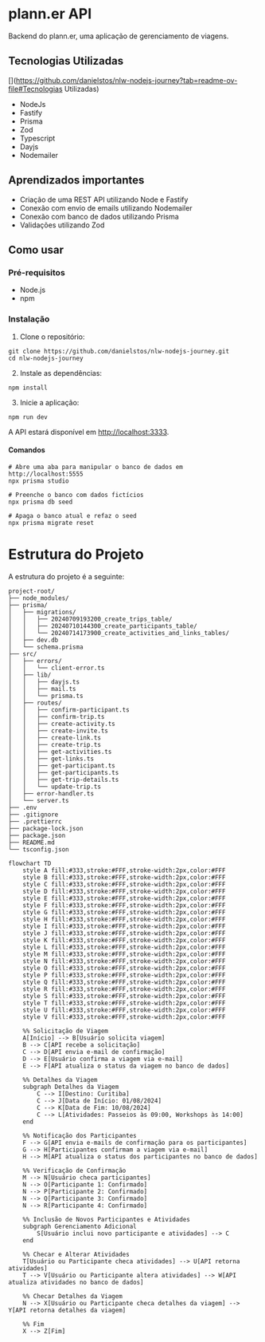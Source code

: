 #  plann.er  API

[](https://github.com/danielstos/nlw-nodejs-journey?tab=readme-ov-file#planner-app-api)

Backend do plann.er, uma aplicação de gerenciamento de viagens.

## Tecnologias Utilizadas

[](https://github.com/danielstos/nlw-nodejs-journey?tab=readme-ov-file#Tecnologias Utilizadas)

- NodeJs
- Fastify
- Prisma
- Zod
- Typescript
- Dayjs
- Nodemailer

  
## Aprendizados importantes
[](https://github.com/danielstos/nlw-nodejs-journey?tab=readme-ov-file#aprendizados-importantes)


- Criação de uma REST API utilizando Node e Fastify
- Conexão com envio de emails utilizando Nodemailer
- Conexão com banco de dados utilizando Prisma
- Validações utilizando Zod


## Como usar
[](https://github.com/danielstos/nlw-nodejs-journey?tab=readme-ov-file#como-usar)


### Pré-requisitos
[](https://github.com/danielstos/nlw-nodejs-journey?tab=readme-ov-file#pr%C3%A9-requisitos)


- Node.js
- npm

### Instalação
[](https://github.com/danielstos/nlw-nodejs-journey?tab=readme-ov-file#instala%C3%A7%C3%A3o)

1. Clone o repositório:

```shell
git clone https://github.com/danielstos/nlw-nodejs-journey.git
cd nlw-nodejs-journey
```

2. Instale as dependências:

```shell
npm install
```

3. Inicie a aplicação:

```shell
npm run dev
```

A API estará disponível em [http://localhost:3333](http://localhost:3333/).

#### Comandos
[](https://github.com/danielstos/nlw-nodejs-journey?tab=readme-ov-file#comandos)

```shell
# Abre uma aba para manipular o banco de dados em http://localhost:5555
npx prisma studio
```

```shell
# Preenche o banco com dados fictícios
npx prisma db seed
```

```shell
# Apaga o banco atual e refaz o seed
npx prisma migrate reset
```

# Estrutura do Projeto

A estrutura do projeto é a seguinte:

```plaintext
project-root/
├── node_modules/
├── prisma/
│   ├── migrations/
│   │   ├── 20240709193200_create_trips_table/
│   │   ├── 20240710144300_create_participants_table/
│   │   └── 20240714173900_create_activities_and_links_tables/
│   ├── dev.db
│   └── schema.prisma
├── src/
│   ├── errors/
│   │   └── client-error.ts
│   ├── lib/
│   │   ├── dayjs.ts
│   │   ├── mail.ts
│   │   └── prisma.ts
│   ├── routes/
│   │   ├── confirm-participant.ts
│   │   ├── confirm-trip.ts
│   │   ├── create-activity.ts
│   │   ├── create-invite.ts
│   │   ├── create-link.ts
│   │   ├── create-trip.ts
│   │   ├── get-activities.ts
│   │   ├── get-links.ts
│   │   ├── get-participant.ts
│   │   ├── get-participants.ts
│   │   ├── get-trip-details.ts
│   │   └── update-trip.ts
│   ├── error-handler.ts
│   └── server.ts
├── .env
├── .gitignore
├── .prettierrc
├── package-lock.json
├── package.json
├── README.md
└── tsconfig.json

```

```mermaid
flowchart TD
    style A fill:#333,stroke:#FFF,stroke-width:2px,color:#FFF
    style B fill:#333,stroke:#FFF,stroke-width:2px,color:#FFF
    style C fill:#333,stroke:#FFF,stroke-width:2px,color:#FFF
    style D fill:#333,stroke:#FFF,stroke-width:2px,color:#FFF
    style E fill:#333,stroke:#FFF,stroke-width:2px,color:#FFF
    style F fill:#333,stroke:#FFF,stroke-width:2px,color:#FFF
    style G fill:#333,stroke:#FFF,stroke-width:2px,color:#FFF
    style H fill:#333,stroke:#FFF,stroke-width:2px,color:#FFF
    style I fill:#333,stroke:#FFF,stroke-width:2px,color:#FFF
    style J fill:#333,stroke:#FFF,stroke-width:2px,color:#FFF
    style K fill:#333,stroke:#FFF,stroke-width:2px,color:#FFF
    style L fill:#333,stroke:#FFF,stroke-width:2px,color:#FFF
    style M fill:#333,stroke:#FFF,stroke-width:2px,color:#FFF
    style N fill:#333,stroke:#FFF,stroke-width:2px,color:#FFF
    style O fill:#333,stroke:#FFF,stroke-width:2px,color:#FFF
    style P fill:#333,stroke:#FFF,stroke-width:2px,color:#FFF
    style Q fill:#333,stroke:#FFF,stroke-width:2px,color:#FFF
    style R fill:#333,stroke:#FFF,stroke-width:2px,color:#FFF
    style S fill:#333,stroke:#FFF,stroke-width:2px,color:#FFF
    style T fill:#333,stroke:#FFF,stroke-width:2px,color:#FFF
    style U fill:#333,stroke:#FFF,stroke-width:2px,color:#FFF
    style V fill:#333,stroke:#FFF,stroke-width:2px,color:#FFF

    %% Solicitação de Viagem
    A[Início] --> B[Usuário solicita viagem]
    B --> C[API recebe a solicitação]
    C --> D[API envia e-mail de confirmação]
    D --> E[Usuário confirma a viagem via e-mail]
    E --> F[API atualiza o status da viagem no banco de dados]

    %% Detalhes da Viagem
    subgraph Detalhes da Viagem
        C --> I[Destino: Curitiba]
        C --> J[Data de Início: 01/08/2024]
        C --> K[Data de Fim: 10/08/2024]
        C --> L[Atividades: Passeios às 09:00, Workshops às 14:00]
    end

    %% Notificação dos Participantes
    F --> G[API envia e-mails de confirmação para os participantes]
    G --> H[Participantes confirmam a viagem via e-mail]
    H --> M[API atualiza o status dos participantes no banco de dados]

    %% Verificação de Confirmação
    M --> N[Usuário checa participantes]
    N --> O[Participante 1: Confirmado]
    N --> P[Participante 2: Confirmado]
    N --> Q[Participante 3: Confirmado]
    N --> R[Participante 4: Confirmado]

    %% Inclusão de Novos Participantes e Atividades
    subgraph Gerenciamento Adicional
        S[Usuário inclui novo participante e atividades] --> C
    end

    %% Checar e Alterar Atividades
    T[Usuário ou Participante checa atividades] --> U[API retorna atividades]
    T --> V[Usuário ou Participante altera atividades] --> W[API atualiza atividades no banco de dados]

    %% Checar Detalhes da Viagem
    N --> X[Usuário ou Participante checa detalhes da viagem] --> Y[API retorna detalhes da viagem]

    %% Fim
    X --> Z[Fim]

